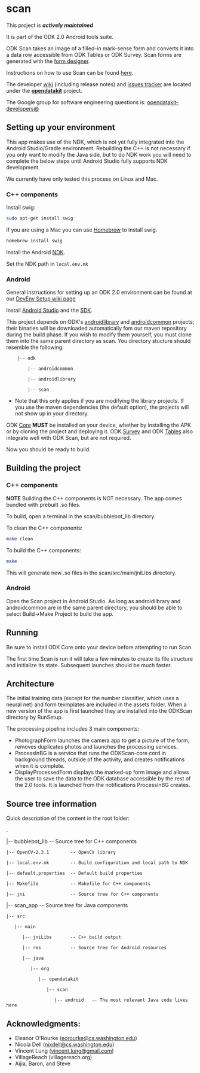 # scan

This project is __*actively maintained*__

It is part of the ODK 2.0 Android tools suite.

ODK Scan takes an image of a filled-in mark-sense form and converts it into a data row accessible from ODK Tables or ODK Survey. Scan forms are generated with the [form designer](http://uw-ictd.github.io/odk-scan-form-designer/).

Instructions on how to use Scan can be found [here](https://opendatakit.org/use/2_0_tools/introduction-to-odk-scan/).

The developer [wiki](https://github.com/opendatakit/opendatakit/wiki) (including release notes) and
[issues tracker](https://github.com/opendatakit/opendatakit/issues) are located under
the [**opendatakit**](https://github.com/opendatakit/opendatakit) project.

The Google group for software engineering questions is: [opendatakit-developers@](https://groups.google.com/forum/#!forum/opendatakit-developers)

## Setting up your environment
This app makes use of the NDK, which is not yet fully integrated into the Android Studio/Gradle environment. Rebuilding the C++ is not necessary if you only want to modify the Java side, but to do NDK work you will need to complete the below steps until Android Studio fully supports NDK development.

We currently have only tested this process on Linux and Mac.

### C++ components

Install swig:

```bash
sudo apt-get install swig
```

If you are using a Mac you can use [Homebrew](http://brew.sh/) to install swig.

 ```bash
 homebrew install swig
 ```

Install the Android [NDK](https://developer.android.com/tools/sdk/ndk/index.html).

Set the NDK path in `local.env.mk`

### Android

General instructions for setting up an ODK 2.0 environment can be found at our [DevEnv Setup wiki page](https://github.com/opendatakit/opendatakit/wiki/DevEnv-Setup)

Install [Android Studio](http://developer.android.com/tools/studio/index.html) and the [SDK](http://developer.android.com/sdk/index.html#Other).

This project depends on ODK's [androidlibrary](https://github.com/opendatakit/androidlibrary) and [androidcommon](https://github.com/opendatakit/androidcommon) projects; their binaries will be downloaded automatically fom our maven repository during the build phase. If you wish to modify them yourself, you must clone them into the same parent directory as scan. You directory stucture should resemble the following:

        |-- odk

            |-- androidcommon

            |-- androidlibrary

            |-- scan


  * Note that this only applies if you are modifying the library projects. If you use the maven dependencies (the default option), the projects will not show up in your directory. 
    
ODK [Core](https://github.com/opendatakit/core) __MUST__ be installed on your device, whether by installing the APK or by cloning the project and deploying it. ODK [Survey](https://github.com/opendatakit/survey) and ODK [Tables](https://github.com/opendatakit/tables) also integrate well with ODK Scan, but are not required.

Now you should be ready to build.

## Building the project

### C++ components
**NOTE** Building the C++ components is NOT necessary. The app comes bundled with prebuilt .so files.

To build, open a terminal in the scan/bubblebot\_lib directory.

To clean the C++ components:

 ```bash
make clean
 ```

To build the C++ components:

 ```bash
make
 ```

This will generate new .so files in the scan/src/main/jniLibs directory.

### Android

Open the Scan project in Android Studio. As long as androidlibrary and androidcommon are in the same parent directory, you should be able to select Build->Make Project to build the app.

## Running

Be sure to install ODK Core onto your device before attempting to run Scan.

The first time Scan is run it will take a few minutes to create its file structure and initialize its state. Subsequent launches should be much faster.

## Architecture

The initial training data (except for the number classifier, which uses a neural net) and form texmplates are included in the assets folder.
When a new version of the app is first launched they are installed into the ODKScan directory by RunSetup.

The processing pipeline includes 3 main components:

* PhotographForm launches the camera app to get a picture of the form, removes duplicates photos and launches the processing services.
* ProcessInBG is a service that runs the ODKScan-core cord in background threads, outside of the activity, and creates notifications when it is complete.
* DisplayProcessedForm displays the marked-up form image and allows the user to save the data to the ODK database accessible by the rest of the 2.0 tools. It is launched from the notifications ProcessInBG creates.

## Source tree information
Quick description of the content in the root folder:

.

|-- bubblebot\_lib          -- Source tree for C++ components

    |-- OpenCV-2.3.1        -- OpenCV library

    |-- local.env.mk        -- Build configuration and local path to NDK

    |-- default.properties  -- Default build properties

    |-- Makefile            -- Makefile for C++ components

    |-- jni                 -- Source tree for C++ components

|-- scan\_app               -- Source tree for Java components

    |-- src

       |-- main

          |-- jniLibs       -- C++ build output

          |-- res           -- Source tree for Android resources

          |-- java

             |-- org

                |-- opendatakit

                   |-- scan

                      |-- android   -- The most relevant Java code lives here

## Acknowledgments:
* Eleanor O'Rourke (eorourke@cs.washington.edu)
* Nicola Dell (nixdell@cs.washington.edu)
* Vincent Lung (vincent.lung@gmail.com)
* VillageReach (villagereach.org)
* Aijia, Baron, and Steve
